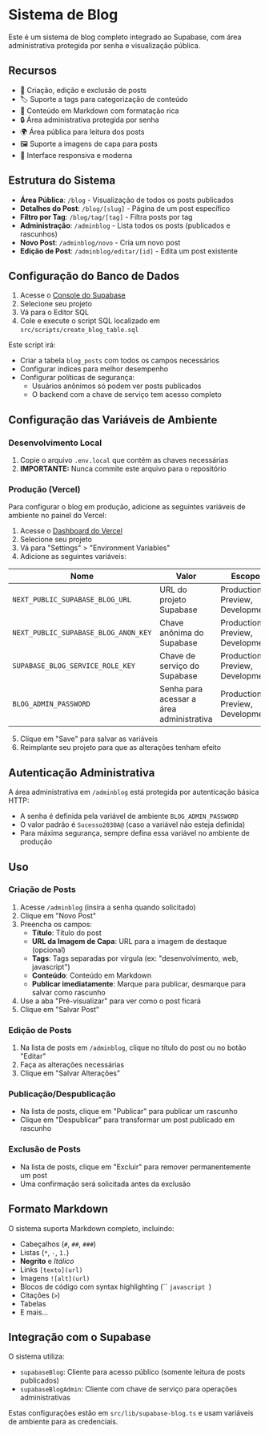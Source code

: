 # Sistema de Blog

Este é um sistema de blog completo integrado ao Supabase, com área administrativa protegida por senha e visualização pública.

## Recursos

- 📝 Criação, edição e exclusão de posts
- 🏷️ Suporte a tags para categorização de conteúdo
- 📄 Conteúdo em Markdown com formatação rica
- 🔒 Área administrativa protegida por senha
- 🌍 Área pública para leitura dos posts
- 🖼️ Suporte a imagens de capa para posts
- 📱 Interface responsiva e moderna

## Estrutura do Sistema

- **Área Pública**: `/blog` - Visualização de todos os posts publicados
- **Detalhes do Post**: `/blog/[slug]` - Página de um post específico
- **Filtro por Tag**: `/blog/tag/[tag]` - Filtra posts por tag
- **Administração**: `/adminblog` - Lista todos os posts (publicados e rascunhos)
- **Novo Post**: `/adminblog/novo` - Cria um novo post
- **Edição de Post**: `/adminblog/editar/[id]` - Edita um post existente

## Configuração do Banco de Dados

1. Acesse o [Console do Supabase](https://app.supabase.io)
2. Selecione seu projeto
3. Vá para o Editor SQL
4. Cole e execute o script SQL localizado em `src/scripts/create_blog_table.sql`

Este script irá:
- Criar a tabela `blog_posts` com todos os campos necessários
- Configurar índices para melhor desempenho
- Configurar políticas de segurança:
  - Usuários anônimos só podem ver posts publicados
  - O backend com a chave de serviço tem acesso completo

## Configuração das Variáveis de Ambiente

### Desenvolvimento Local

1. Copie o arquivo `.env.local` que contém as chaves necessárias
2. **IMPORTANTE:** Nunca commite este arquivo para o repositório

### Produção (Vercel)

Para configurar o blog em produção, adicione as seguintes variáveis de ambiente no painel do Vercel:

1. Acesse o [Dashboard do Vercel](https://vercel.com)
2. Selecione seu projeto
3. Vá para "Settings" > "Environment Variables"
4. Adicione as seguintes variáveis:

| Nome | Valor | Escopo |
|------|-------|--------|
| `NEXT_PUBLIC_SUPABASE_BLOG_URL` | URL do projeto Supabase | Production, Preview, Development |
| `NEXT_PUBLIC_SUPABASE_BLOG_ANON_KEY` | Chave anônima do Supabase | Production, Preview, Development |
| `SUPABASE_BLOG_SERVICE_ROLE_KEY` | Chave de serviço do Supabase | Production, Preview, Development |
| `BLOG_ADMIN_PASSWORD` | Senha para acessar a área administrativa | Production, Preview, Development |

5. Clique em "Save" para salvar as variáveis
6. Reimplante seu projeto para que as alterações tenham efeito

## Autenticação Administrativa

A área administrativa em `/adminblog` está protegida por autenticação básica HTTP:
- A senha é definida pela variável de ambiente `BLOG_ADMIN_PASSWORD`
- O valor padrão é `Sucesso2030A@` (caso a variável não esteja definida)
- Para máxima segurança, sempre defina essa variável no ambiente de produção

## Uso

### Criação de Posts

1. Acesse `/adminblog` (insira a senha quando solicitado)
2. Clique em "Novo Post"
3. Preencha os campos:
   - **Título**: Título do post
   - **URL da Imagem de Capa**: URL para a imagem de destaque (opcional)
   - **Tags**: Tags separadas por vírgula (ex: "desenvolvimento, web, javascript")
   - **Conteúdo**: Conteúdo em Markdown
   - **Publicar imediatamente**: Marque para publicar, desmarque para salvar como rascunho
4. Use a aba "Pré-visualizar" para ver como o post ficará
5. Clique em "Salvar Post"

### Edição de Posts

1. Na lista de posts em `/adminblog`, clique no título do post ou no botão "Editar"
2. Faça as alterações necessárias
3. Clique em "Salvar Alterações"

### Publicação/Despublicação

- Na lista de posts, clique em "Publicar" para publicar um rascunho
- Clique em "Despublicar" para transformar um post publicado em rascunho

### Exclusão de Posts

- Na lista de posts, clique em "Excluir" para remover permanentemente um post
- Uma confirmação será solicitada antes da exclusão

## Formato Markdown

O sistema suporta Markdown completo, incluindo:
- Cabeçalhos (`#`, `##`, `###`)
- Listas (`*`, `-`, `1.`)
- **Negrito** e *Itálico*
- Links `[texto](url)`
- Imagens `![alt](url)`
- Blocos de código com syntax highlighting (`` ```javascript ```)
- Citações (`>`)
- Tabelas
- E mais...

## Integração com o Supabase

O sistema utiliza:
- `supabaseBlog`: Cliente para acesso público (somente leitura de posts publicados)
- `supabaseBlogAdmin`: Cliente com chave de serviço para operações administrativas

Estas configurações estão em `src/lib/supabase-blog.ts` e usam variáveis de ambiente para as credenciais. 